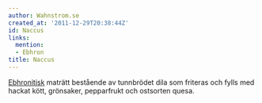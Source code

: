 ```yaml
---
author: Wahnstrom.se
created_at: '2011-12-29T20:38:44Z'
id: Naccus
links:
  mention:
  - Ebhron
title: Naccus
---
```


[Ebhronitisk] maträtt bestående av tunnbrödet dila som friteras och fylls med hackat kött,
grönsaker, pepparfrukt och ostsorten quesa.

  [Ebhronitisk]: Ebhron